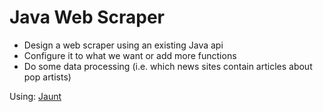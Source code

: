 # Java Web Scraper

- Design a web scraper using an existing Java api
- Configure it to what we want or add more functions
- Do some data processing (i.e. which news sites contain articles about pop artists)

Using: <a href="http://jaunt-api.com/index.htm">Jaunt</a>
